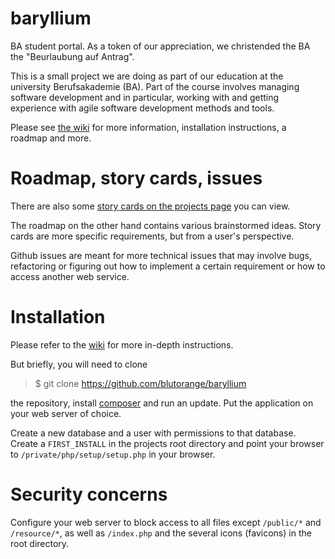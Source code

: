 # baryllium
BA student portal. As a token of our appreciation, we christended the BA the "Beurlaubung auf Antrag".

This is a small project we are doing as part of our education at the university Berufsakademie (BA).
Part of the course involves managing software development and in particular, working with and getting experience with
agile software development methods and tools.

Please see [the wiki](https://github.com/blutorange/baryllium/wiki) for more information, installation instructions,
a roadmap and more.

# Roadmap, story cards, issues

There are also some [story cards on the projects page](https://github.com/blutorange/baryllium/projects) you can view.

The roadmap on the other hand contains various brainstormed ideas. Story cards are more specific requirements, but from a user's perspective.

Github issues are meant for more technical issues that may involve bugs, refactoring or figuring out how to implement a certain requirement or how to access another web service.

# Installation

Please refer to the [wiki](https://github.com/blutorange/baryllium/wiki/Install-and-usage) for more in-depth instructions.

But briefly, you will need to clone

> $ git clone https://github.com/blutorange/baryllium

the repository, install [composer](https://getcomposer.org/) and run an update. Put the application on your web server
of choice.

Create a new database and a user with permissions to that database. Create a `FIRST_INSTALL` in the projects
root directory and point your browser to `/private/php/setup/setup.php` in your browser.


# Security concerns

Configure your web server to block access to all files except `/public/*` and `/resource/*`, as well as `/index.php` and
the several icons (favicons) in the root directory.

